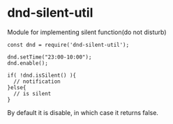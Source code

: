 # dnd-silent-util
Module for implementing silent function(do not disturb)

~~~
const dnd = require('dnd-silent-util');

dnd.setTime("23:00-10:00");
dnd.enable();

if( !dnd.isSilent() ){
  // notification
}else{
  // is silent
}
~~~

By default it is disable, in which case it returns false.
